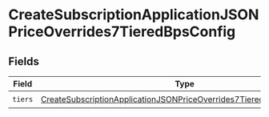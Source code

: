 # CreateSubscriptionApplicationJSONPriceOverrides7TieredBpsConfig


## Fields

| Field                                                                                                                                                                     | Type                                                                                                                                                                      | Required                                                                                                                                                                  | Description                                                                                                                                                               |
| ------------------------------------------------------------------------------------------------------------------------------------------------------------------------- | ------------------------------------------------------------------------------------------------------------------------------------------------------------------------- | ------------------------------------------------------------------------------------------------------------------------------------------------------------------------- | ------------------------------------------------------------------------------------------------------------------------------------------------------------------------- |
| `tiers`                                                                                                                                                                   | [CreateSubscriptionApplicationJSONPriceOverrides7TieredBpsConfigTiers](../../models/operations/createsubscriptionapplicationjsonpriceoverrides7tieredbpsconfigtiers.md)[] | :heavy_check_mark:                                                                                                                                                        | N/A                                                                                                                                                                       |